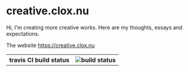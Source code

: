 # creative.clox.nu
 
Hi, I'm creating more creative works. Here are my thoughts, essays and expectations.
 
The website https://creative.clox.nu

<table>
    <tr>
        <th>travis CI build status</th>
        <th><img src="https://travis-ci.com/cloxnu/created.by.clox.nu.svg?branch=main" alt="build status"></th>
    </tr>
</table>

